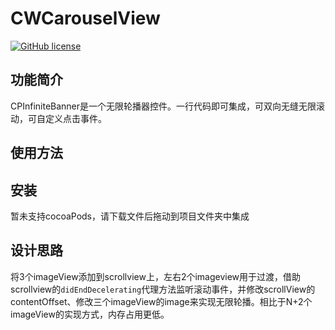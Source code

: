 # CWCarouselView
[![GitHub license](https://img.shields.io/badge/license-Apache-blue.svg)](https://github.com/crespoxiao/CWCarouselView/blob/master/LICENSE)




## 功能简介

CPInfiniteBanner是一个无限轮播器控件。一行代码即可集成，可双向无缝无限滚动，可自定义点击事件。

## 使用方法


## 安装

暂未支持cocoaPods，请下载文件后拖动到项目文件夹中集成


## 设计思路
将3个imageView添加到scrollview上，左右2个imageview用于过渡，借助scrollview的`didEndDecelerating`代理方法监听滚动事件，并修改scrollView的contentOffset、修改三个imageView的image来实现无限轮播。相比于N+2个imageView的实现方式，内存占用更低。
